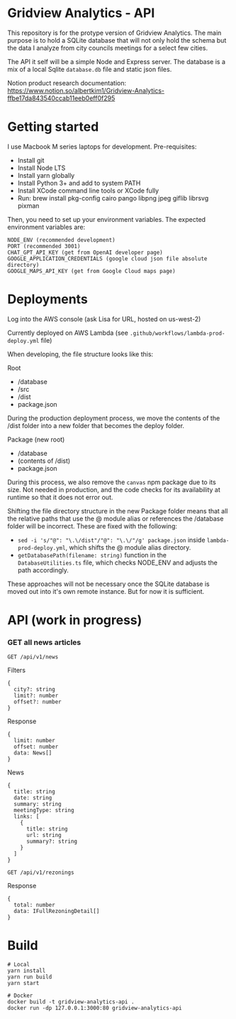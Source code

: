 # Gridview Analytics - API

This repository is for the protype version of Gridview Analytics. The main purpose is to hold a SQLite database that will not only hold the schema but the data I analyze from city councils meetings for a select few cities.

The API it self will be a simple Node and Express server. The database is a mix of a local Sqlite `database.db` file and static json files.

Notion product research documentation: https://www.notion.so/albertkim1/Gridview-Analytics-ffbe17da843540ccab11eeb0eff0f295

# Getting started

I use Macbook M series laptops for development. Pre-requisites:

- Install git
- Install Node LTS
- Install yarn globally
- Install Python 3+ and add to system PATH
- Install XCode command line tools or XCode fully
- Run: brew install pkg-config cairo pango libpng jpeg giflib librsvg pixman

Then, you need to set up your environment variables. The expected environment variables are:

```
NODE_ENV (recommended development)
PORT (recommended 3001)
CHAT_GPT_API_KEY (get from OpenAI developer page)
GOOGLE_APPLICATION_CREDENTIALS (google cloud json file absolute directory)
GOOGLE_MAPS_API_KEY (get from Google Cloud maps page)
```

# Deployments

Log into the AWS console (ask Lisa for URL, hosted on us-west-2)

Currently deployed on AWS Lambda (see `.github/workflows/lambda-prod-deploy.yml` file)

When developing, the file structure looks like this:

Root
- /database
- /src
- /dist
- package.json

During the production deployment process, we move the contents of the /dist folder into a new folder that becomes the deploy folder.

Package (new root)
- /database
- (contents of /dist)
- package.json

During this process, we also remove the `canvas` npm package due to its size. Not needed in production, and the code checks for its availability at runtime so that it does not error out.

Shifting the file directory structure in the new Package folder means that all the relative paths that use the @ module alias or references the /database folder will be incorrect. These are fixed with the following:

- `sed -i 's/"@": "\.\/dist"/"@": "\.\/"/g' package.json` inside `lambda-prod-deploy.yml`, which shifts the @ module alias directory.
- `getDatabasePath(filename: string)` function in the `DatabaseUtilities.ts` file, which checks NODE_ENV and adjusts the path accordingly.

These approaches will not be necessary once the SQLite database is moved out into it's own remote instance. But for now it is sufficient.

# API (work in progress)

### GET all news articles

`GET /api/v1/news`

Filters
```
{
  city?: string
  limit?: number
  offset?: number
}
```

Response
```
{
  limit: number
  offset: number
  data: News[]
}
```

News
```
{
  title: string
  date: string
  summary: string
  meetingType: string
  links: [
    {
      title: string
      url: string
      summary?: string
    }
  ]
}
```

`GET /api/v1/rezonings`

Response
```
{
  total: number
  data: IFullRezoningDetail[]
}
```

# Build
```
# Local
yarn install
yarn run build
yarn start

# Docker
docker build -t gridview-analytics-api .
docker run -dp 127.0.0.1:3000:80 gridview-analytics-api
```
